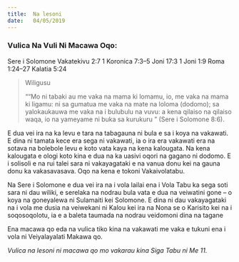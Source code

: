 ```yaml
---
title:  Na lesoni
date:   04/05/2019
---
```


### Vulica Na Vuli Ni Macawa Oqo:

Sere i Solomone Vakatekivu 2:7
1 Koronica 7:3–5
Joni 17:3
1 Joni 1:9
Roma 1:24–27
Kalatia 5:24

> <p>Wiligusu</p>
>““Mo ni tabaki au me vaka na mama ki lomamu, io, me vaka na mama ki ligamu: ni sa gumatua me vaka na mate na loloma (dodomo); sa yalokaukauwa me vaka na i bulubulu na vuvu: a kena qilaiso na qilaiso waqa, io na yameyame ni buka sa kurukuru ” (Sere i Solomone 8:6).

E dua vei ira na ka levu e tara na tabagauna ni bula e sa i koya na vakawati. E dina ni tamata kece era sega ni vakawati, ia o ira era vakawati era na sotava na bolebole levu e koto vata kaya na kena kalougata. Na kena kalougata e ologi koto kina e dua na ka uasivi oqori na gagano ni dodomo. E i solisoli e na rui talei sara ni vakayagataki e na vanua donu kei na gauna donu ka vakasavasava. Oqo na kena e tokoni Vakaivolatabu.

Na Sere i Solomone e dua vei ira na i vola lailai ena i Vola Tabu ka sega soti sara ni dau wiliki, e serelaka na nodrau bula vata e dua na veiwatini gone – o koya na goneyalewa ni Sulamaiti kei Solomone. E dina ni dau vakayagataki na i vola me dusia na veiwekani ni Kalou kei ira na Nona se o Karisito kei na i soqosoqolotu, ia e a baleta taumada na nodrau veidomoni dina na tagane

Ena macawa qo eda na vulica tiko kina na vakawati me vaka e tukuni ena i vola ni Veiyalayalati Makawa qo.


*Vulica na lesoni ni macawa qo mo vakarau kina Siga Tabu ni Me 11.*
